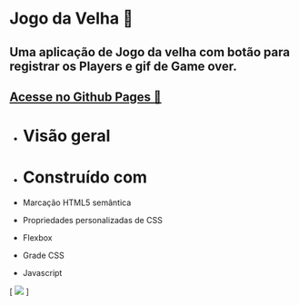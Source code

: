 
# Jogo da Velha 🎲

## Uma aplicação de  Jogo da velha com botão para registrar os Players e gif de Game over.
## <a href="https://luvalentinaa.github.io/jogo_da_velha/" target="_blanck">Acesse no Github Pages 🔗</a>

- # Visão geral

- # Construído com
- Marcação HTML5 semântica
- Propriedades personalizadas de CSS
- Flexbox
- Grade CSS
- Javascript



[
<img src="gif-game.gif">
]

